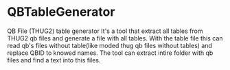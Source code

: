 # QBTableGenerator
QB File (THUG2) table generator
It's a tool that extract all tables from THUG2 qb files and generate a file with all tables.
With the table file this can read qb's files without table(like moded thug qb files without tables) and replace QBID to knowed names. The tool can extract intire folder with qb files and find a text into this files. 
